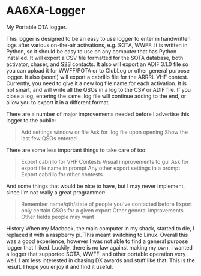 # AA6XA-Logger
My Portable OTA logger.


This logger is designed to be an easy to use logger to enter in handwritten 
logs after various on-the-air activations, e.g. SOTA, WWFF. It is written 
in Python, so it should be easy to use on any computer that has Python 
installed. It will export a CSV file formatted for the SOTA database, both 
activator, chaser, and S2S contacts. It also will export an ADIF 3.1.0 file 
so you can upload it for WWFF/POTA or to ClubLog or other general purpose 
logger. It also (soon!) will export a cabrillo file for the ARRRL VHF 
contest.
Currently, you need to give it a new log file name for each activation. It is
not smart, and will write all the QSOs in a log to the CSV or ADIF file. If 
you close a log, entering the same .log file will continue adding to the end,
or allow you to export it in a different format.



There are a number of major improvements needed before I advertise this 
logger to the public:
> Add settings window or file
> Ask for .log file upon opening
> Show the last few QSOs entered

There are some less important things to take care of too:
> Export cabrillo for VHF Contests
> Visual improvements to gui
> Ask for export file name in prompt
> Any other export settings in a prompt
> Export cabrillo for other contests

And some things that would be nice to have, but I may never implement, since 
I'm not really a great programmer:
> Remember name/qth/state of people you've contacted before
> Export only certain QSOs for a given export
> Other general improvements
> Other fields people may want



History
When my Macbook, the main computer in my shack, started to die, I replaced it
with a raspberry pi. This meant switching to Linux. Overall this was a good 
experience, however I was not able to find a general purpose logger that I 
liked. Luckily, there is no law against making my own. I wanted a logger that
supported SOTA, WWFF, and other portable operation very well. I am less 
interested in chasing DX awards and stuff like that. This is the result. I
hope you enjoy it and find it useful.
